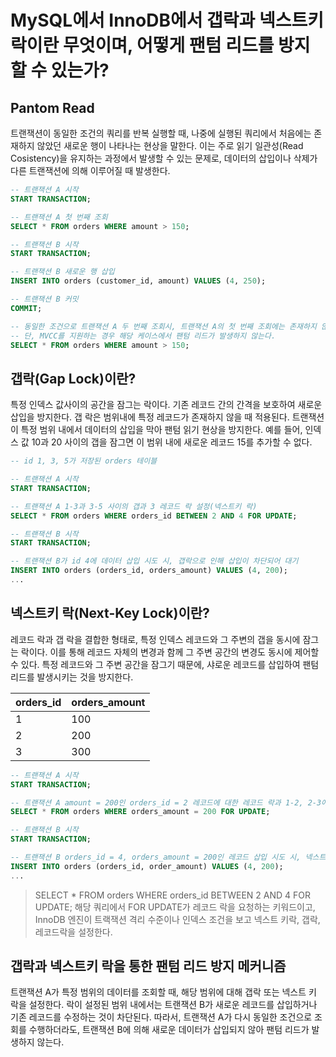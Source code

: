 # MySQL에서 InnoDB에서 갭락과 넥스트키 락이란 무엇이며, 어떻게 팬텀 리드를 방지할 수 있는가?

## Pantom Read
트랜잭션이 동일한 조건의 쿼리를 반복 실행할 때, 나중에 실행된 쿼리에서 처음에는 존재하지 않았던 새로운 행이 나타나는 현상을 말한다.
이는 주로 읽기 일관성(Read Cosistency)을 유지하는 과정에서 발생할 수 있는 문제로, 데이터의 삽입이나 삭제가 다른 트랜잭션에 의해 이루어질 때 발생한다.

```sql
-- 트랜잭션 A 시작
START TRANSACTION;

-- 트랜잭션 A 첫 번째 조회
SELECT * FROM orders WHERE amount > 150;

-- 트랜잭션 B 시작
START TRANSACTION;

-- 트랜잭션 B 새로운 행 삽입
INSERT INTO orders (customer_id, amount) VALUES (4, 250);

-- 트랜잭션 B 커밋
COMMIT;

-- 동일한 조건으로 트랜잭션 A 두 번째 조회시, 트랜잭션 A의 첫 번째 조회에는 존재하지 않던, 트랜잭션 B에서 삽입된 새로운 행이 함께 조회된다.
-- 단, MVCC를 지원하는 경우 해당 케이스에서 팬텀 리드가 발생하지 않는다.
SELECT * FROM orders WHERE amount > 150;
```

## 갭락(Gap Lock)이란?
특정 인덱스 값사이의 공간을 잠그는 락이다.
기존 레코드 간의 간격을 보호하여 새로운 삽입을 방지한다.
갭 락은 범위내에 특정 레코드가 존재하지 않을 때 적용된다.
트랜잭션이 특정 범위 내에서 데이터의 삽입을 막아 팬텀 읽기 현상을 방지한다.
예를 들어, 인덱스 값 10과 20 사이의 갭을 잠그면 이 범위 내에 새로운 레코드 15를 추가할 수 없다.
```sql
-- id 1, 3, 5가 저장된 orders 테이블

-- 트랜잭션 A 시작
START TRANSACTION;

-- 트랜잭션 A 1-3과 3-5 사이의 갭과 3 레코드 락 설정(넥스트키 락)
SELECT * FROM orders WHERE orders_id BETWEEN 2 AND 4 FOR UPDATE;

-- 트랜잭션 B 시작
START TRANSACTION;

-- 트랜잭션 B가 id 4에 데이터 삽입 시도 시, 갭락으로 인해 삽입이 차단되어 대기
INSERT INTO orders (orders_id, orders_amount) VALUES (4, 200);
...
```

## 넥스트키 락(Next-Key Lock)이란?
레코드 락과 갭 락을 결합한 형태로, 특정 인덱스 레코드와 그 주변의 갭을 동시에 잠그는 락이다.
이를 통해 레코드 자체의 변경과 함께 그 주변 공간의 변경도 동시에 제어할 수 있다.
특정 레코드와 그 주변 공간을 잠그기 때문에, 샤로운 레코드를 삽입하여 팬텀 리드를 발생시키는 것을 방지한다.

|orders_id|	orders_amount|
|-|-|
|1|100|
|2|200|
|3|300|

```sql
-- 트랜잭션 A 시작
START TRANSACTION;

-- 트랜잭션 A amount = 200인 orders_id = 2 레코드에 대한 레코드 락과 1-2, 2-3에 대한 갭락을 동시에 잠금으로써 넥스트키 락을 설정
SELECT * FROM orders WHERE orders_amount = 200 FOR UPDATE;

-- 트랜잭션 B 시작
START TRANSACTION;

-- 트랜잭션 B orders_id = 4, orders_amount = 200인 레코드 삽입 시도 시, 넥스트키 락으로 인해 차단되어 대기
INSERT INTO orders (orders_id, order_amount) VALUES (4, 200);
...
```
> SELECT * FROM orders WHERE orders_id BETWEEN 2 AND 4 FOR UPDATE;
> 해당 쿼리에서 FOR UPDATE가 레코드 락을 요청하는 키워드이고, InnoDB 엔진이 트랙잭션 격리 수준이나 인덱스 조건을 보고 넥스트 키락, 갭락, 레코드락을 설정한다.


## 갭락과 넥스트키 락을 통한 팬텀 리드 방지 메커니즘
트랜잭션 A가 특정 범위의 데이터를 조회할 때, 해당 범위에 대해 갭락 또는 넥스트 키 락을 설정한다.
락이 설정된 범위 내에서는 트랜잭션 B가 새로운 레코드를 삽입하거나 기존 레코드를 수정하는 것이 차단된다.
따라서, 트랜잭션 A가 다시 동일한 조건으로 조회를 수행하더라도, 트랜잭션 B에 의해 새로운 데이터가 삽입되지 않아 팬텀 리드가 발생하지 않는다.